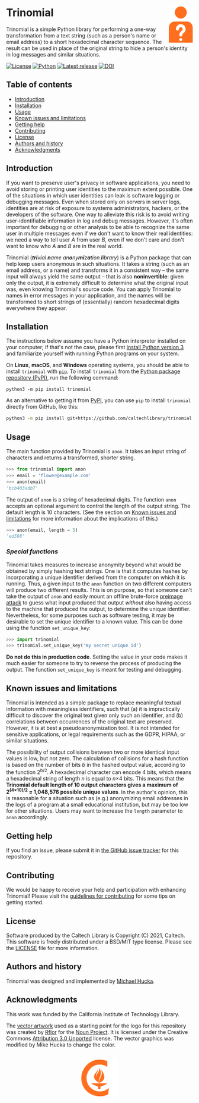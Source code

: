 # Trinomial<img width="65em" align="right" src="https://github.com/caltechlibrary/trinomial/raw/main/.graphics/trinomial.png">

Trinomial is a simple Python library for performing a one-way transformation from a text string (such as a person's name or email address) to a short hexadecimal character sequence. The result can be used in place of the original string to hide a person's identity in log messages and similar situations.

[![License](https://img.shields.io/badge/License-BSD%203--Clause-blue.svg?style=flat-square)](https://choosealicense.com/licenses/bsd-3-clause)
[![Python](https://img.shields.io/badge/Python-3.8+-brightgreen.svg?style=flat-square)](https://www.python.org/downloads/release/python-380/)
[![Latest release](https://img.shields.io/github/v/release/caltechlibrary/trinomial.svg?style=flat-square&color=b44e88)](https://github.com/caltechlibrary/trinomial/releases)
[![DOI](https://img.shields.io/badge/dynamic/json.svg?label=DOI&style=flat-square&color=lightgray&query=$.metadata.doi&uri=https://data.caltech.edu/api/record/1974)](https://data.caltech.edu/records/1974)

## Table of contents

* [Introduction](#introduction)
* [Installation](#installation)
* [Usage](#usage)
* [Known issues and limitations](#known-issues-and-limitations)
* [Getting help](#getting-help)
* [Contributing](#contributing)
* [License](#license)
* [Authors and history](#authors-and-history)
* [Acknowledgments](#authors-and-acknowledgments)


## Introduction

If you want to preserve user's privacy in software applications, you need to avoid storing or printing user identities to the maximum extent possible. One of the situations in which user identities can leak is software logging or debugging messages. Even when stored only on servers in server logs, identities are at risk of exposure to systems administrators, hackers, or the developers of the software. One way to alleviate this risk is to avoid writing user-identifiable information in log and debug messages. However, it's often important for debugging or other analysis to be able to recognize the same user in multiple messages even if we don't want to know their real identities: we need a way to tell user _A_ from user _B_, even if we don't care and don't want to know who _A_ and _B_ are in the real world.

Trinomial (_**tri**vial **n**ame an**o**ny**mi**z**a**tion **l**ibrary_) is a Python package that can help keep users anonymous in such situations. It takes a string (such as an email address, or a name) and transforms it in a consistent way &ndash; the same input will always yield the same output &ndash; that is also **noninvertible**: given only the output, it is extremely difficult to determine what the original input was, even knowing Trinomial's source code. You can apply Trinomial to names in error messages in your application, and the names will be transformed to short strings of (essentially) random hexadecimal digits everywhere they appear.

## Installation

The instructions below assume you have a Python interpreter installed on your computer; if that's not the case, please first [install Python version 3](INSTALL-Python3.md) and familiarize yourself with running Python programs on your system.

On **Linux**, **macOS**, and **Windows** operating systems, you should be able to install `trinomial` with [`pip`](https://pip.pypa.io/en/stable/installing/).  To install `trinomial` from the [Python package repository (PyPI)](https://pypi.org), run the following command:
```
python3 -m pip install trinomial
```

As an alternative to getting it from [PyPI](https://pypi.org), you can use `pip` to install `trinomial` directly from GitHub, like this:
```sh
python3 -m pip install git+https://github.com/caltechlibrary/trinomial.git
```
 

## Usage

The main function provided by Trinomial is `anon`. It takes an input string of characters and returns a transformed, shorter string.

```python
>>> from trinomial import anon
>>> email = 'flower@example.com'
>>> anon(email)
'bcb403adb7'
```

The output of `anon` is a string of hexadecimal digits.  The function `anon` accepts an optional argument to control the length of the output string.  The default length is 10 characters.  (See the section on [Known issues and limitations](#known-issues-and-limitations) for more information about the implications of this.)

```python
>>> anon(email, length = 5)
'ed598'
```


### _Special functions_

Trinomial takes measures to increase anonymity beyond what would be obtained by simply hashing text strings.  One is that it computes hashes by incorporating a unique identifier derived from the computer on which it is running.  Thus, a given input to the `anon` function on two different computers will produce two different results. This is on purpose, so that someone can't take the output of `anon` and easily mount an offline brute-force [preimage attack](https://en.wikipedia.org/wiki/Preimage_attack) to guess what input produced that output _without_ also having access to the machine that produced the output, to determine the unique identifier.  Nevertheless, for some purposes such as software testing, it may be desirable to set the unique identifier to a known value. This can be done using the function `set_unique_key`:

```python
>>> import trinomial
>>> trinomial.set_unique_key('my secret unique id')
```

**Do not do this in production code**. Setting the value in your code makes it much easier for someone to try to reverse the process of producing the output. The function `set_unique_key` is meant for testing and debugging.


## Known issues and limitations

Trinomial is intended as a simple package to replace meaningful textual information with meaningless identifiers, such that (a) it is impractically difficult to discover the original text given only such an identifier, and (b) correlations between occurrences of the original text are preserved. However, it is at best a pseudoanonymization tool. It is not intended for sensitive applications, or legal requirements such as the GDPR,  HIPAA, or similar situations.

The possibility of output collisions between two or more identical input values is low, but not zero. The calculation of collisions for a hash function is based on the number of bits _b_ in the hashed output value, according to the function 2<sup>b/2</sup>.  A hexadecimal character can encode 4 bits, which means a hexadecimal string of length _n_ is equal to _n_&times;4 bits. This means that the **Trinomial default length of 10 output characters gives a maximum of 2<sup>(4&times;10)/2</sup> = 1,048,576 possible unique values**. In the author's opinion, this is reasonable for a situation such as (e.g.) anonymizing email addresses in the logs of a program at a small educational institution, but may be too low for other situations. Users may want to increase the `length` parameter to `anon` accordingly.


## Getting help

If you find an issue, please submit it in [the GitHub issue tracker](https://github.com/caltechlibrary/trinomial/issues) for this repository.


## Contributing

We would be happy to receive your help and participation with enhancing Trinomial!  Please visit the [guidelines for contributing](CONTRIBUTING.md) for some tips on getting started.


## License

Software produced by the Caltech Library is Copyright (C) 2021, Caltech.  This software is freely distributed under a BSD/MIT type license.  Please see the [LICENSE](LICENSE) file for more information.


## Authors and history

Trinomial was designed and implemented by [Michael Hucka](https://github.com/mhucka).


## Acknowledgments

This work was funded by the California Institute of Technology Library.

The [vector artwork](https://thenounproject.com/term/anonymous/225644/) used as a starting point for the logo for this repository was created by [Rflor](https://thenounproject.com/rflor/) for the [Noun Project](https://thenounproject.com).  It is licensed under the Creative Commons [Attribution 3.0 Unported](https://creativecommons.org/licenses/by/3.0/deed.en) license.  The vector graphics was modified by Mike Hucka to change the color.

<div align="center">
  <br>
  <a href="https://www.caltech.edu">
    <img width="100" height="100" src="https://raw.githubusercontent.com/caltechlibrary/trinomial/main/.graphics/caltech-round.png">
  </a>
</div>

